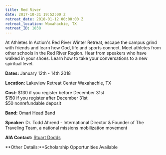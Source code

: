 ```yaml
---
title: Red River
date: 2017-10-31 19:52:00 Z
retreat_date: 2018-01-12 00:00:00 Z
retreat_location: Waxahachie, TX
retreat_ID: 1838
---
```


At Athletes In Action's Red River Winter Retreat, escape the campus grind with friends and learn how God, life and sports connect. Meet athletes from other schools in the Red River Region. Hear from speakers who have walked in your shoes. Learn how to take your conversations to a new spiritual level.

**Dates:** January 12th - 14th 2018

**Location:** Lakeview Retreat Center Waxahachie, TX

**Cost:** $130 if you register before December 31st\
\$150 if you register after December 31st \
\$50 nonrefundable deposit

**Band:** Omari Head Band

**Speaker:** Dr. Todd Ahrend - International Director & Founder of The Traveling Team, a national missions mobilization movement

**AIA Contact:** [Stuart Dodds](https://mail.google.com/mail/?view=cm&fs=1&tf=1&to=stuart.dodds@athletesinaction.org)

**Other Details:**Scholarship Opportunities Available 